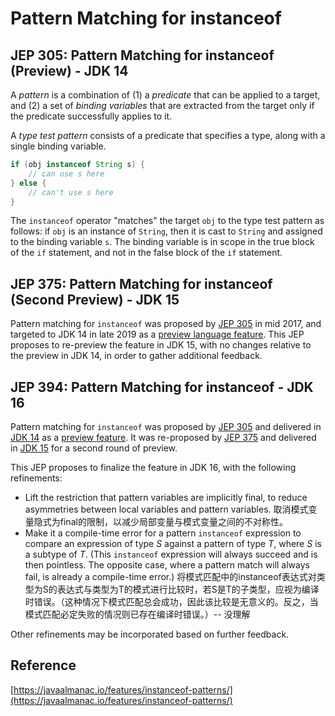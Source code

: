 # Pattern Matching for instanceof

## JEP 305: Pattern Matching for instanceof (Preview) - JDK 14

A *pattern* is a combination of (1) a *predicate* that can be applied to a target, and (2) a set of *binding variables* that are extracted from the target only if the predicate successfully applies to it.

A *type test pattern* consists of a predicate that specifies a type, along with a single binding variable.

```java
if (obj instanceof String s) {
    // can use s here
} else {
    // can't use s here
}
```

The `instanceof` operator "matches" the target `obj` to the type test pattern as follows: if `obj` is an instance of `String`, then it is cast to `String` and assigned to the binding variable `s`. The binding variable is in scope in the true block of the `if` statement, and not in the false block of the `if` statement.

## JEP 375: Pattern Matching for instanceof (Second Preview) - JDK 15

Pattern matching for `instanceof` was proposed by [JEP 305](https://openjdk.java.net/jeps/305) in mid 2017, and targeted to JDK 14 in late 2019 as a [preview language feature](https://openjdk.java.net/jeps/12). This JEP proposes to re-preview the feature in JDK 15, with no changes relative to the preview in JDK 14, in order to gather additional feedback.

## JEP 394: Pattern Matching for instanceof - JDK 16

Pattern matching for `instanceof` was proposed by [JEP 305](https://openjdk.java.net/jeps/305) and delivered in [JDK 14](https://openjdk.java.net/projects/jdk/14) as a [preview feature](https://openjdk.java.net/jeps/12). It was re-proposed by [JEP 375](https://openjdk.java.net/jeps/375) and delivered in [JDK 15](https://openjdk.java.net/projects/jdk/15) for a second round of preview.

This JEP proposes to finalize the feature in JDK 16, with the following refinements:

- Lift the restriction that pattern variables are implicitly final, to reduce asymmetries between local variables and pattern variables. 取消模式变量隐式为final的限制，以减少局部变量与模式变量之间的不对称性。
- Make it a compile-time error for a pattern `instanceof` expression to compare an expression of type *S* against a pattern of type *T*, where *S* is a subtype of *T*. (This `instanceof` expression will always succeed and is then pointless. The opposite case, where a pattern match will always fail, is already a compile-time error.) 将模式匹配中的instanceof表达式对类型为S的表达式与类型为T的模式进行比较时，若S是T的子类型，应视为编译时错误。（这种情况下模式匹配总会成功，因此该比较是无意义的。反之，当模式匹配必定失败的情况则已存在编译时错误。）-- 没理解

Other refinements may be incorporated based on further feedback.

## Reference

[https://javaalmanac.io/features/instanceof-patterns/](https://javaalmanac.io/features/instanceof-patterns/)